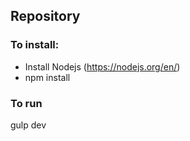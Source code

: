 ## Repository 

### To install:

* Install Nodejs (https://nodejs.org/en/)
* npm install

### To run 
gulp dev